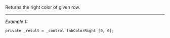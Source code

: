 Returns the right color of given row.


---
*Example 1:*
```sqf
private _result = _control lnbColorRight [0, 0];
```
